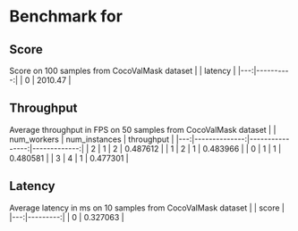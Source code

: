 # Benchmark for 

## Score

Score on 100 samples from CocoValMask dataset
|    |   latency |
|---:|----------:|
|  0 |   2010.47 |

## Throughput
Average throughput in FPS on 50 samples from CocoValMask dataset
|    |   num_workers |   num_instances |   throughput |
|---:|--------------:|----------------:|-------------:|
|  2 |             1 |               2 |     0.487612 |
|  1 |             2 |               1 |     0.483966 |
|  0 |             1 |               1 |     0.480581 |
|  3 |             4 |               1 |     0.477301 |

## Latency

Average latency in ms on 10 samples from CocoValMask dataset
|    |    score |
|---:|---------:|
|  0 | 0.327063 |